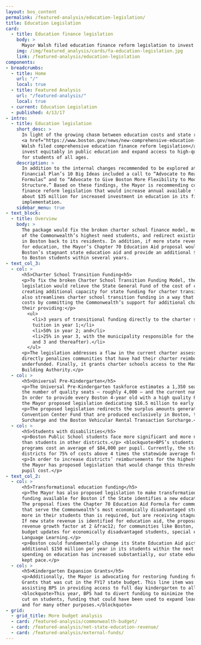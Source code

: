 ```yaml
---
layout: bos_content
permalink: /featured-analysis/education-legislation/
title: Education Legislation
card:
  - title: Education finance legislation
    body: >
      Mayor Walsh filed education finance reform legislation to invest in students.
    img: /img/featured_analysis/cards/fa-education-legislation.jpg
    link: /featured-analysis/education-legislation
components:
- breadcrumbs:
  - title: Home
    url: "/"
    local: true
  - title: Featured Analysis
    url: "/featured-analysis/"
    local: true
  - current: Education Legislation
  - published: 4/13/17
- intro:
  - title: Education legislation
    short_desc: >
      In light of the growing chasm between education costs and state revenue, 
      <a href="https://www.boston.gov/news/new-comprehensive-education-finance-reform-legislation">Mayor 
      Walsh filed comprehensive education finance reform legislation</a> that aims to 
      invest equitably in public education and expand access to high-quality education 
      for students of all ages. 
    description: >
      In addition to the internal changes recommended to be explored at BPS, the Long-Term 
      Financial Plan’s 10 Big Ideas included a call to “Advocate to Realign State Education 
      Formulas” and to “Advocate to Give Boston More Flexibility to Modify its Revenue 
      Structure.” Based on these findings, the Mayor is recommending comprehensive education 
      finance reform legislation that would increase annual available funding for Boston by 
      about $35 million for increased investment in education in its first year of 
      implementation.
    sidebar_menu: true
- text_block:
  - title: Overview
    body: > 
      The package would fix the broken charter school finance model, more fully fund the cost 
      of the Commonwealth’s highest need students, and redirect existing tax revenue produced 
      in Boston back to its residents. In addition, if more state revenue becomes available 
      for education, the Mayor’s Chapter 70 Education Aid proposal would fundamentally change 
      Boston’s stagnant state education aid and provide an additional $150 million per year 
      to Boston students within several years.
- text_col_3: 
  - col: >
      <h5>Charter School Transition Funding<h5>
      <p>To fix the broken Charter School Transition Funding Model, the Mayor’s proposed 
      legislation would relieve the State General Fund of the cost of charter facilities, 
      creating additional capacity for state funding for charter transition costs. The proposal 
      also streamlines charter school transition funding in a way that limits state and city 
      costs by committing the Commonwealth’s support for additional charter school seats by 
      their providing:</p>
        <ul>
          <li>3 years of transitional funding directly to the charter schools (100% of the 
          tuition in year 1;</li>
          <li>50% in year 2; and</li>
          <li>25% in year 3, with the municipality responsible for the balance in Years 2 
          and 3 and thereafter).</li>
        </ul>
      <p>The legislation addresses a flaw in the current charter assessment formula that 
      directly penalizes communities that have had their charter reimbursement appropriations 
      underfunded. Finally, it grants charter schools access to the Massachusetts School 
      Building Authority.</p>
  - col: >
      <h5>Universal Pre-Kindergarten</h5>
      <p>The Universal Pre-Kindergarten taskforce estimates a 1,350 seat gap in Boston between 
      the number of quality seats — roughly 4,000 — and the current number of 4-year olds (5,350). 
      In order to provide every Boston 4-year old with a high quality Pre-Kindergarten seat, 
      the Mayor proposed legislation dedicating $16.5 million to early education.</p>
      <p>The proposed legislation redirects the surplus amounts generated by revenue from two 
      Convention Center Fund that are produced exclusively in Boston, the Boston Sightseeing 
      Surcharge and the Boston Vehicular Rental Transaction Surcharge.</p>
  - col: >
      <h5>Students with disabilities</h5>
      <p>Boston Public School students face more significant and more numerous disabilities 
      than students in other districts.</p> <blockquote>BPS’s students in out of district educational 
      programs cost an average of $84,000 per pupil. Currently, the state is intended to reimburse 
      districts for 75% of costs above 4 times the statewide average foundation per pupil rate.</blockquote>
      <p>In order to increase districts’ reimbursements for the highest-need and highest-cost students, 
      the Mayor has proposed legislation that would change this threshold to 3 times the average 
      pupil cost.</p>        
- text_col_2:
  - col: >
      <h5>Transformational education funding</h5>
      <p>The Mayor has also proposed legislation to make transformational education 
      funding available for Boston if the State identifies a new education revenue source. 
      The proposal fixes the Chapter 70 Education Aid Formula for communities like Boston 
      that serve the Commonwealth’s most economically disadvantaged students, are investing 
      more in their students than is required, but are receiving stagnant education aid each year.
      If new state revenue is identified for education aid, the proposal caps the municipal 
      revenue growth factor at 2 &frac12; for communities like Boston, and implements needed foundation 
      budget updates for economically disadvantaged students, special education, and English 
      Language Learning.</p>
      <p>Boston could fundamentally change its State Education Aid picture and invest an 
      additional $150 million per year in its students within the next several years. While Boston’s 
      spending on education has increased substantially, our state education funding has not 
      kept pace.</p>
  - col: >
      <h5>Kindergarten Expansion Grants</h5>
      <p>Additionally, the Mayor is advocating for restoring funding for Kindergarten Expansion
      Grants that was cut in the FY17 state budget. This line item was a critical source of revenue 
      assisting BPS in providing access to full day kindergarten to all five year olds in Boston.<p> 
      <blockquote>This year, BPS had to divert funding to minimize the impact of this $1.8 million 
      cut on students, funding that could have been used to expand learning hours or K1 seats, 
      and for many other purposes.</blockquote>
- grid: 
  - grid_title: More budget analysis
  - card: /featured-analysis/commonwealth-budget/
  - card: /featured-analysis/net-state-education-revenue/
  - card: /featured-analysis/external-funds/
---
```

